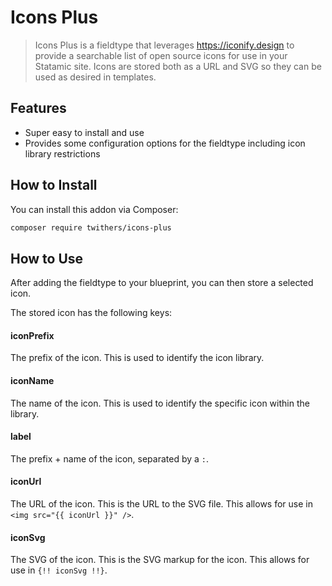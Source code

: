 # Icons Plus

> Icons Plus is a fieldtype that leverages https://iconify.design to provide a searchable list of open source icons for use in your Statamic site.
> Icons are stored both as a URL and SVG so they can be used as desired in templates.

## Features

- Super easy to install and use
- Provides some configuration options for the fieldtype including icon library restrictions

## How to Install

You can install this addon via Composer:

``` bash
composer require twithers/icons-plus
```

## How to Use

After adding the fieldtype to your blueprint, you can then store a selected icon.
 
The stored icon has the following keys:

#### iconPrefix
The prefix of the icon. This is used to identify the icon library.

#### iconName
The name of the icon. This is used to identify the specific icon within the library.

#### label
The prefix + name of the icon, separated by a `:`.

#### iconUrl
The URL of the icon. This is the URL to the SVG file. This allows for use in `<img src="{{ iconUrl }}" />`.

#### iconSvg
The SVG of the icon. This is the SVG markup for the icon. This allows for use in `{!! iconSvg !!}`.
